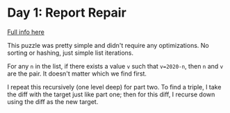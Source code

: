 # Day 1: Report Repair

[Full info here](https://adventofcode.com/2020/day/1)


This puzzle was pretty simple and didn't require any optimizations. No sorting
or hashing, just simple list iterations.

For any `n` in the list, if there exists a value `v` such that `v=2020-n`, then
`n` and `v` are the pair. It doesn't matter which we find first.

I repeat this recursively (one level deep) for part two. To find a triple, I take
the diff with the target just like part one; then for this diff, I recurse down
using the diff as the new target.
